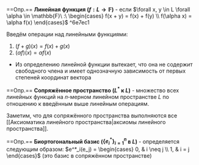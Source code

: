 ==Опр.== **Линейная функция ($f : L \rightarrow \mathbb{F}$)** - если $\forall x, y \in L \forall \alpha \in \mathbb{F}\ :\ \begin{cases} f(x + y) = f(x) + f(y) \\ f(\alpha x) = \alpha f(x) \end{cases}$ ^6e7ec1

Введём операции над линейными функциями:
1) $(f + g)(x) = f(x) + g(x)$
2) $(\alpha f)(x) = \alpha f(x)$

- Из определению линейной функции вытекает, что она не содержит свободного члена и имеет однозначную зависимость от первых степеней координат вектора


==Опр.== **Сопряжённое пространство ($L^*$ к $L$)** - множество всех линейных функций на 𝑛-мерном линейном пространстве $L$ по отношению к введённым выше линейным операциям.

Заметим, что для сопряжённого пространства выполняются все [[Аксиоматика линейного пространства|аксиомы линейного пространства]].

==Опр.== **Биортогональный базис ($\{e^*_i\}_{i=1}^n$ в $L$)** - определяется следующим образом: $e^*_i(e_j) = \begin{cases} 0, & i \neq j \\ 1, & i = j \end{cases}$   (это базис в сопряжённом пространстве)

